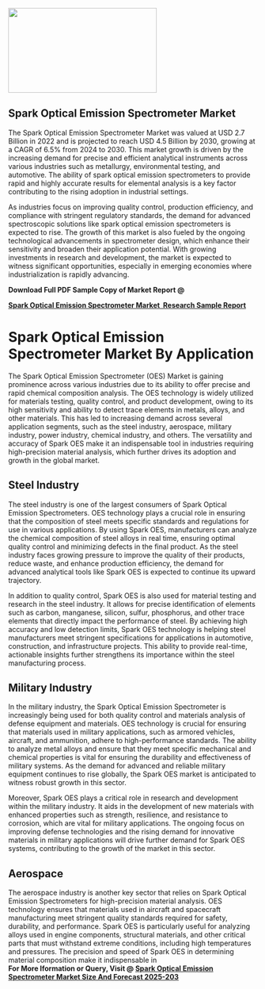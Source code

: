 <p><img class="alignnone size-medium wp-image-20088" src="https://ffe5etoiles.com/wp-content/uploads/2024/12/MST1-300x171.png" alt="" width="300" height="171" /></p><p><p> <h2>Spark Optical Emission Spectrometer Market </h2><p>The Spark Optical Emission Spectrometer Market was valued at USD 2.7 Billion in 2022 and is projected to reach USD 4.5 Billion by 2030, growing at a CAGR of 6.5% from 2024 to 2030. This market growth is driven by the increasing demand for precise and efficient analytical instruments across various industries such as metallurgy, environmental testing, and automotive. The ability of spark optical emission spectrometers to provide rapid and highly accurate results for elemental analysis is a key factor contributing to the rising adoption in industrial settings.</p><p>As industries focus on improving quality control, production efficiency, and compliance with stringent regulatory standards, the demand for advanced spectroscopic solutions like spark optical emission spectrometers is expected to rise. The growth of this market is also fueled by the ongoing technological advancements in spectrometer design, which enhance their sensitivity and broaden their application potential. With growing investments in research and development, the market is expected to witness significant opportunities, especially in emerging economies where industrialization is rapidly advancing.</p></p><p><strong>Download Full PDF Sample Copy of Market Report @</strong></p><p><strong><a href="https://www.verifiedmarketreports.com/download-sample/?rid=283300&utm_source=Sites-google&utm_medium=265" target="_blank">Spark Optical Emission Spectrometer Market &nbsp;Research Sample Report</a></strong></p><p><h1>Spark Optical Emission Spectrometer Market By Application</h1><p>The Spark Optical Emission Spectrometer (OES) Market is gaining prominence across various industries due to its ability to offer precise and rapid chemical composition analysis. The OES technology is widely utilized for materials testing, quality control, and product development, owing to its high sensitivity and ability to detect trace elements in metals, alloys, and other materials. This has led to increasing demand across several application segments, such as the steel industry, aerospace, military industry, power industry, chemical industry, and others. The versatility and accuracy of Spark OES make it an indispensable tool in industries requiring high-precision material analysis, which further drives its adoption and growth in the global market.</p><h2>Steel Industry</h2><p>The steel industry is one of the largest consumers of Spark Optical Emission Spectrometers. OES technology plays a crucial role in ensuring that the composition of steel meets specific standards and regulations for use in various applications. By using Spark OES, manufacturers can analyze the chemical composition of steel alloys in real time, ensuring optimal quality control and minimizing defects in the final product. As the steel industry faces growing pressure to improve the quality of their products, reduce waste, and enhance production efficiency, the demand for advanced analytical tools like Spark OES is expected to continue its upward trajectory.</p><p>In addition to quality control, Spark OES is also used for material testing and research in the steel industry. It allows for precise identification of elements such as carbon, manganese, silicon, sulfur, phosphorus, and other trace elements that directly impact the performance of steel. By achieving high accuracy and low detection limits, Spark OES technology is helping steel manufacturers meet stringent specifications for applications in automotive, construction, and infrastructure projects. This ability to provide real-time, actionable insights further strengthens its importance within the steel manufacturing process.</p><h2>Military Industry</h2><p>In the military industry, the Spark Optical Emission Spectrometer is increasingly being used for both quality control and materials analysis of defense equipment and materials. OES technology is crucial for ensuring that materials used in military applications, such as armored vehicles, aircraft, and ammunition, adhere to high-performance standards. The ability to analyze metal alloys and ensure that they meet specific mechanical and chemical properties is vital for ensuring the durability and effectiveness of military systems. As the demand for advanced and reliable military equipment continues to rise globally, the Spark OES market is anticipated to witness robust growth in this sector.</p><p>Moreover, Spark OES plays a critical role in research and development within the military industry. It aids in the development of new materials with enhanced properties such as strength, resilience, and resistance to corrosion, which are vital for military applications. The ongoing focus on improving defense technologies and the rising demand for innovative materials in military applications will drive further demand for Spark OES systems, contributing to the growth of the market in this sector.</p><h2>Aerospace</h2><p>The aerospace industry is another key sector that relies on Spark Optical Emission Spectrometers for high-precision material analysis. OES technology ensures that materials used in aircraft and spacecraft manufacturing meet stringent quality standards required for safety, durability, and performance. Spark OES is particularly useful for analyzing alloys used in engine components, structural materials, and other critical parts that must withstand extreme conditions, including high temperatures and pressures. The precision and speed of Spark OES in determining material composition make it indispensable in <strong><br />For More Iformation or Query, Visit @ <a href="https://www.verifiedmarketreports.com/product/spark-optical-emission-spectrometer-market/" target="_blank">Spark Optical Emission Spectrometer Market Size And Forecast 2025-203</a></strong></p>

